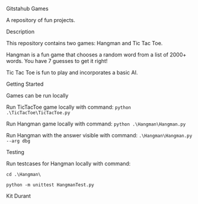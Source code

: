 Gitstahub Games

A repository of fun projects.

Description 

This repository contains two games: Hangman and Tic Tac Toe.

Hangman is a fun game that chooses a random word from a list of 2000+ words. You have 7 guesses to get it right!

Tic Tac Toe is fun to play and incorporates a basic AI.

Getting Started

Games can be run locally

Run TicTacToe game locally with command: `python .\TicTacToe\TicTacToe.py`

Run Hangman game locally with command: `python .\Hangman\Hangman.py`

Run Hangman with the answer visible with command: `.\Hangman\Hangman.py --arg dbg`

Testing

Run testcases for Hangman locally with command: 

`cd .\Hangman\` 

`python -m unittest HangmanTest.py`

Kit Durant
